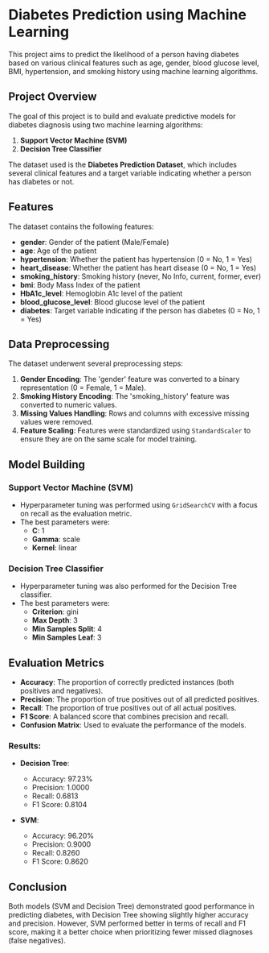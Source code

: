 # Diabetes Prediction using Machine Learning

This project aims to predict the likelihood of a person having diabetes based on various clinical features such as age, gender, blood glucose level, BMI, hypertension, and smoking history using machine learning algorithms.

## Project Overview

The goal of this project is to build and evaluate predictive models for diabetes diagnosis using two machine learning algorithms:

1. **Support Vector Machine (SVM)**
2. **Decision Tree Classifier**

The dataset used is the **Diabetes Prediction Dataset**, which includes several clinical features and a target variable indicating whether a person has diabetes or not.

## Features

The dataset contains the following features:

- **gender**: Gender of the patient (Male/Female)
- **age**: Age of the patient
- **hypertension**: Whether the patient has hypertension (0 = No, 1 = Yes)
- **heart_disease**: Whether the patient has heart disease (0 = No, 1 = Yes)
- **smoking_history**: Smoking history (never, No Info, current, former, ever)
- **bmi**: Body Mass Index of the patient
- **HbA1c_level**: Hemoglobin A1c level of the patient
- **blood_glucose_level**: Blood glucose level of the patient
- **diabetes**: Target variable indicating if the person has diabetes (0 = No, 1 = Yes)

## Data Preprocessing

The dataset underwent several preprocessing steps:

1. **Gender Encoding**: The 'gender' feature was converted to a binary representation (0 = Female, 1 = Male).
2. **Smoking History Encoding**: The 'smoking_history' feature was converted to numeric values.
3. **Missing Values Handling**: Rows and columns with excessive missing values were removed.
4. **Feature Scaling**: Features were standardized using `StandardScaler` to ensure they are on the same scale for model training.

## Model Building

### Support Vector Machine (SVM)

- Hyperparameter tuning was performed using `GridSearchCV` with a focus on recall as the evaluation metric.
- The best parameters were:
  - **C**: 1
  - **Gamma**: scale
  - **Kernel**: linear

### Decision Tree Classifier

- Hyperparameter tuning was also performed for the Decision Tree classifier.
- The best parameters were:
  - **Criterion**: gini
  - **Max Depth**: 3
  - **Min Samples Split**: 4
  - **Min Samples Leaf**: 3

## Evaluation Metrics

- **Accuracy**: The proportion of correctly predicted instances (both positives and negatives).
- **Precision**: The proportion of true positives out of all predicted positives.
- **Recall**: The proportion of true positives out of all actual positives.
- **F1 Score**: A balanced score that combines precision and recall.
- **Confusion Matrix**: Used to evaluate the performance of the models.

### Results:

- **Decision Tree**:  
  - Accuracy: 97.23%  
  - Precision: 1.0000  
  - Recall: 0.6813  
  - F1 Score: 0.8104  

- **SVM**:  
  - Accuracy: 96.20%  
  - Precision: 0.9000  
  - Recall: 0.8260  
  - F1 Score: 0.8620  

## Conclusion

Both models (SVM and Decision Tree) demonstrated good performance in predicting diabetes, with Decision Tree showing slightly higher accuracy and precision. However, SVM performed better in terms of recall and F1 score, making it a better choice when prioritizing fewer missed diagnoses (false negatives).

